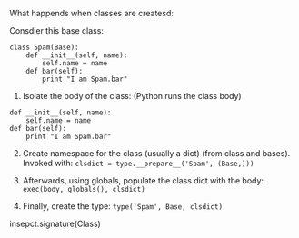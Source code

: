 What happends when classes are createsd:

Consdier this base class:
```
class Spam(Base):
    def __init__(self, name):
        self.name = name
    def bar(self):
        print "I am Spam.bar"
```

1. Isolate the body of the class: (Python runs the class body)
```
def __init__(self, name):
    self.name = name
def bar(self):
    print "I am Spam.bar"
```

2. Create namespace for the class (usually a dict) (from class and bases). Invoked
with:
``` clsdict = type.__prepare__('Spam', (Base,))) ```

3. Afterwards, using globals, populate the class dict with the body:
```exec(body, globals(), clsdict)```

4. Finally, create the type:
```type('Spam', Base, clsdict)```


insepct.signature(Class)
